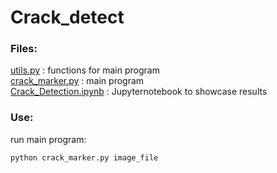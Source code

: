 # Crack_detect  
### Files:  
[utils.py](utils.py) : functions for main program  
[crack_marker.py](crack_marker.py) : main program  
[Crack_Detection.ipynb](Crack_Detection.ipynb) : Jupyternotebook to showcase results  

### Use:    
run main program:    
```  
python crack_marker.py image_file  
```  
